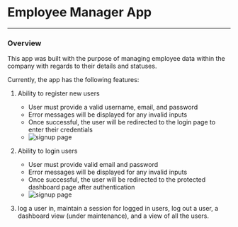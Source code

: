 # Employee Manager App



---

### Overview

This app was built with the purpose of managing employee data within the company with regards to their details and statuses.

Currently, the app has the following features: 

1. Ability to register new users
    - User must provide a valid username, email, and password
    - Error messages will be displayed for any invalid inputs
    - Once successful, the user will be redirected to the login page to enter their credentials
    - <img src="https://puu.sh/HkZlW/40868250dc.png" alt="signup page" />
    
2. Ability to login users
    - User must provide valid email and password
    - Error messages will be displayed for any invalid inputs
    - Once successful, the user will be redirected to the protected dashboard page after authentication
    - <img src="https://puu.sh/HkZol/626982a982.png" alt="signup page" />






5. log a user in, maintain a session for logged in users, log out a user, a dashboard view (under maintenance), and a view of all the users.
